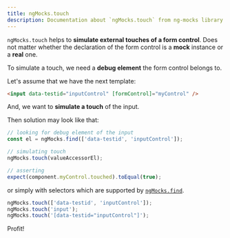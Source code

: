 ```yaml
---
title: ngMocks.touch
description: Documentation about `ngMocks.touch` from ng-mocks library
---
```


`ngMocks.touch` helps to **simulate external touches of a form control**.
Does not matter whether the declaration of the form control is a **mock** instance or a **real** one.

To simulate a touch, we need a **debug element** the form control belongs to.

Let's assume that we have the next template:

```html
<input data-testid="inputControl" [formControl]="myControl" />
```

And, we want to **simulate a touch** of the input.

Then solution may look like that:

```ts
// looking for debug element of the input
const el = ngMocks.find(['data-testid', 'inputControl']);

// simulating touch
ngMocks.touch(valueAccessorEl);

// asserting
expect(component.myControl.touched).toEqual(true);
```

or simply with selectors which are supported by [`ngMocks.find`](find.md).

```ts
ngMocks.touch(['data-testid', 'inputControl']);
ngMocks.touch('input');
ngMocks.touch('[data-testid="inputControl"]');
```

Profit!
